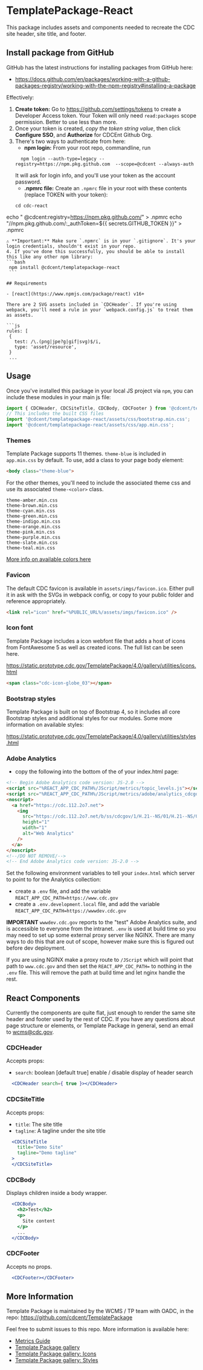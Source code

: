 # TemplatePackage-React

This package includes assets and components needed to recreate the CDC site header, site title, and footer.

## Install package from GitHub

GitHub has the latest instructions for installing packages from GitHub here:
- https://docs.github.com/en/packages/working-with-a-github-packages-registry/working-with-the-npm-registry#installing-a-package

Effectively:

1. **Create token:** Go to https://github.com/settings/tokens to create a Developer Access token. Your Token will only need `read:packages` scope permission. Better to use less than more.
2. Once your token is created, *copy the token string value*, then click **Configure SSO**, and **Authorize** for CDCEnt Github Org.
3. There's two ways to authenticate from here:
   - **npm login:** From your root repo, commandline, run <br/>
   ```
	 npm login --auth-type=legacy --registry=https://npm.pkg.github.com  --scope=@cdcent --always-auth
	```
	It will ask for login info, and you'll use your token as the account password.
   - **.npmrc file:** Create an `.npmrc` file in your root with these contents (replace TOKEN with your token):
   ```
   cd cdc-react
  echo " @cdcent:registry=https://npm.pkg.github.com/" > .npmrc
  echo "//npm.pkg.github.com/:_authToken=${{ secrets.GITHUB_TOKEN }}" > .npmrc
   ```
   ⚠️ **Important:** Make sure `.npmrc` is in your `.gitignore`. It's your login credentials, shouldn't exist in your repo.
4. If you've done this successfully, you should be able to install this like any other npm library:
   ```bash
	npm install @cdcent/templatepackage-react
	```

## Requirements

- [react](https://www.npmjs.com/package/react) v16+

There are 2 SVG assets included in `CDCHeader`. If you're using webpack, you'll need a rule in your `webpack.config.js` to treat them as assets.

```js
  rules: [
    {
      test: /\.(png|jpe?g|gif|svg)$/i,
      type: 'asset/resource',
    }
    ...
```
## Usage

Once you've installed this package in your local JS project via `npm`, you can include these modules in your main js file:

```js
import { CDCHeader, CDCSiteTitle, CDCBody, CDCFooter } from '@cdcent/templatepackage-react';
// This includes the built CSS files
import '@cdcent/templatepackage-react/assets/css/bootstrap.min.css';
import '@cdcent/templatepackage-react/assets/css/app.min.css';
```

### Themes

Template Package supports 11 themes. `theme-blue` is included in `app.min.css` by default. To use, add a class to your page body element:

```html
<body class="theme-blue">
```
For the other themes, you'll need to include the associated theme css and use its associated `theme-<color>` class.

```
theme-amber.min.css
theme-brown.min.css
theme-cyan.min.css
theme-green.min.css
theme-indigo.min.css
theme-orange.min.css
theme-pink.min.css
theme-purple.min.css
theme-slate.min.css
theme-teal.min.css
```

[More info on available colors here](https://static.prototype.cdc.gov/TemplatePackage/4.0/gallery/utilities/colors.html)

### Favicon

The default CDC favicon is available in `assets/imgs/favicon.ico`. Either pull it in ask with the SVGs in webpack config, or copy to your public folder and reference appropriately.

```html
<link rel="icon" href="%PUBLIC_URL%/assets/imgs/favicon.ico" />
```

### Icon font

Template Package includes a icon webfont file that adds a host of icons from FontAwesome 5 as well as created icons. The full list can be seen here.

https://static.prototype.cdc.gov/TemplatePackage/4.0/gallery/utilities/icons.html

```html
<span class="cdc-icon-globe_03"></span>
```

### Bootstrap styles

Template Package is built on top of Bootstrap 4, so it includes all core Bootstrap styles and additional styles for our modules. Some more information on available styles:

https://static.prototype.cdc.gov/TemplatePackage/4.0/gallery/utilities/styles.html

### Adobe Analytics

- copy the following into the bottom of the <body> of your index.html page:

```html
<!-- Begin Adobe Analytics code version: JS-2.0 -->
<script src="%REACT_APP_CDC_PATH%/JScript/metrics/topic_levels.js"></script>
<script src="%REACT_APP_CDC_PATH%/JScript/metrics/adobe/analytics_cdcgov.js"></script>
<noscript>
  <a href="https://cdc.112.2o7.net">
    <img
      src="https://cdc.112.2o7.net/b/ss/cdcgov/1/H.21--NS/01/H.21--NS/0"
      height="1"
      width="1"
      alt="Web Analytics"
    />
  </a>
</noscript>
<!--/DO NOT REMOVE/-->
<!-- End Adobe Analytics code version: JS-2.0 -->
```

Set the following environment variables to tell your `index.html` which server to point to for the Analytics collection:

- create a `.env` file, and add the variable
  `REACT_APP_CDC_PATH=https://www.cdc.gov`
- create a `.env.development.local` file, and add the variable
  `REACT_APP_CDC_PATH=https://wwwdev.cdc.gov`

**IMPORTANT**
`wwwdev.cdc.gov` reports to the "test" Adobe Analytics suite, and is accessible to everyone from the intranet. `.env` is used at build time so you may need to set up some external proxy server like NGINX. There are many ways to do this that are out of scope, however make sure this is figured out before dev deployment.

If you are using NGINX make a proxy route to `/JScript` which will point that path to `www.cdc.gov` and then set the `REACT_APP_CDC_PATH=` to nothing in the `.env` file. This will remove the path at build time and let nginx handle the rest.

## React Components

Currently the components are quite flat, just enough to render the same site header and footer used by the rest of CDC. If you have any questions about page structure or elements, or Template Package in general, send an email to wcms@cdc.gov.

### CDCHeader

Accepts props:

- `search`: boolean [default true] enable / disable display of header search

```jsx
  <CDCHeader search={ true }></CDCHeader>
```

### CDCSiteTitle

Accepts props:

- `title`: The site title
- `tagline`: A tagline under the site title

```jsx
  <CDCSiteTitle
    title="Demo Site"
    tagline="Demo tagline"
  >
  </CDCSiteTitle>
```

### CDCBody

Displays children inside a body wrapper.

```jsx
  <CDCBody>
    <h2>Test</h2>
    <p>
      Site content
    </p>
    ...
  </CDCBody>
```

### CDCFooter

Accepts no props.

```jsx
  <CDCFooter></CDCFooter>
```

## More Information

Template Package is maintained by the WCMS / TP team with OADC, in the repo:
https://github.com/cdcent/TemplatePackage

Feel free to submit issues to this repo. More information is available here:

- [Metrics Guide](http://intranet.cdc.gov/cdcweb/web/metrics/adobe-analytics/metrics-application-guidance.html)
- [Template Package gallery](https://static.prototype.cdc.gov/TemplatePackage/4.0/gallery/)
- [Template Package gallery: Icons](https://static.prototype.cdc.gov/TemplatePackage/4.0/gallery/utilities/icons.html)
- [Template Package gallery: Styles](https://static.prototype.cdc.gov/TemplatePackage/4.0/gallery/utilities/styles.html)
